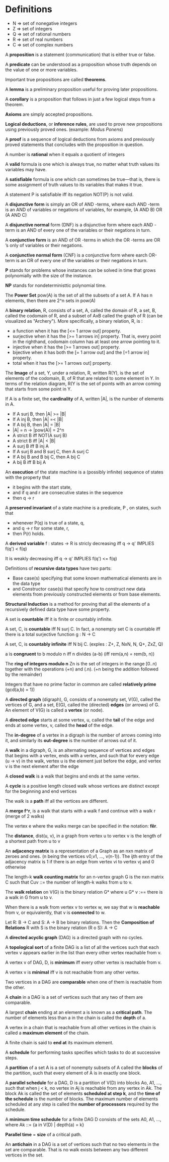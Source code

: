 # Definitions

- N => set of nonegative integers
- Z => set of integers
- Q => set of rational numbers
- R => set of real numbers
- C => set of complex numbers

A **proposition** is a statement (communication) that is either true or false.

A **predicate** can be understood as a proposition whose truth depends on the value of one or more variables.

Important true propositions are called **theorems**.

A **lemma** is a preliminary proposition useful for proving later propositions.

A **corollary** is a proposition that follows in just a few logical steps from a theorem.

**Axioms** are simply accepted propositions.

**Logical deductions**, or **inference rules**, are used to prove new propositions using previously proved ones. (example: _Modus Ponens_)

A **proof** is a sequence of logical deductions from axioms and previously proved statements that concludes with the proposition in 
question.

A number is **rational** when it equals a quotient of integers

A **valid** formula is one which is always true, no matter what truth values its variables may have.

A **satisfiable** formula is one which can sometimes be true—that is, there is some assignment of truth values to its variables that makes it true.

A statement P is satisfiable iff its negation NOT(P) is not valid.

A **disjunctive form** is simply an OR of AND -terms, where each AND -term is an AND of variables or negations of variables, for example, (A AND B) OR (A AND C)

A **disjunctive normal** form (DNF) is a disjunctive form where each AND -term is an AND of every one of the variables or their negations in turn.

A **conjunctive form** is an AND of OR -terms in which the OR -terms are OR ’s only of variables or their negations.

A **conjunctive normal form** (CNF) is a conjunctive form where earch OR-term is an OR of every one of the variables or their negations in turn.

**P** stands for problems whose instances can be solved in time that grows polynomially with the size of the instance.

**NP** stands for nondeterministtic polynomial time.

The **Power Set** pow(A) is the set of all the subsets of a set A. If A has
n elements, then there are 2^n sets in pow(A)

A **binary relation**, R, consists of a set, A, called the domain of R, a set, B,
called the codomain of R, and a subset of AxB called the graph of R (can be
visualized as "Archery"). More specifically, a binary relation, R, is :

- a function when it has the [<= 1 arrow out] property.
- surjective when it has the [>= 1 arrows in] property. That is, every point in
the righthand, codomain column has at least one arrow pointing to it.
- injective when it has the [>= 1 arrows out] property.
- bijective when it has both the [= 1 arrow out] and the [=1 arrow in]
  property.
- total when it has the [>= 1 arrows out] property. 

The **Image** of a set, Y, under a relation, R, written R(Y), is the set of
elements of the codomain, B, of R that are related to some element in Y. 
In terms of the relation diagram, R(Y is the set of points with an arrow coming
that starts from some point in Y.

If A is a finite set, the **cardinality** of A, written |A|, is the number of elements in A.

 - If A surj B, then |A| >= |B|
 - If A inj B, then |A| =< |B|
 - If A bij B, then |A| = |B|
 - |A| = n -> |pow(A)| = 2^n
 - A strict B iff NOT(A surj B)
 - A strict B iff |A| < |B|
 - A surj B iff B inj A
 - If A surj B and B surj C, then A surj C
 - If A bij B and B bij C, then A bij C
 - A bij B iff B bij A

An **execution** of the state machine is a (possibly infinite) sequence of states with the property that

 - it begins with the start state,
 - and if q and r are consecutive states in the sequence
 - then q -> r

A **preserved invariant** of a state machine is a predicate, P , on states, such that 
 - whenever P(q) is true of a state, q, 
 - and q -> r for some state, r,
 - then P(r) holds.

A **derived variable** f : states -> R is stricly decreasing iff q -> q'
IMPLIES f(q') < f(q)

It is weakly decreasing iff q -> q' IMPLIES f(q') <= f(q)

Definitions of **recursive data types** have two parts:

- Base case(s) specifying that some known mathematical elements are in the
data type 
- and Constructor case(s) that specify how to construct new data elements from
previously constructed elements or from base elements.

**Structural Induction** is a method for proving that all the elements of a recursively
defined data type have some property.

A set is **countable** iff it is finite or countably infinite. 

A set, C, is **countable** iff N surj C. In fact, a nonempty set C is
countable iff there is a total surjective function g : N -> C

A set, C, is **countably infinite** iff N bij C. (exples : Z+, Z, NxN, N, Q+,
ZxZ, Q)

a is **congruent** to b modulo n iff n divides (a-b) (iff rem(a,n) = rem(b, n))

The **ring of integers modulo n** Zn is the set of integers in the range [0..n) together with the operations (+n) and (.n).   (+n being the addition followed by the remainder)

Integers that have no prime factor in common are called **relatively prime** (gcd(a,b) = 1))

A **directed graph** (digraph), G, consists of a nonempty set, V(G), called the vertices of G, and a set, E(G), called the (directed) **edges** (or arrows) of G. An element of V(G) is called a **vertex** (or node).

A **directed edge** starts at some vertex, u, called the **tail** of the edge and ends at some vertex, v, called the **head** of the edge.

The **in-degree** of a vertex in a digraph is the number of arrows coming into it, and similarly its **out-degree** is the number of arrows out of it.

A **walk** in a digraph, G, is an alternating sequence of vertices and edges that begins with a vertex, ends with a vertex, and such that for every edge (u -> v) in the walk, vertex u is the element just before the edge, and vertex v is the next element after the edge

A **closed walk** is a walk that begins and ends at the same vertex.

A **cycle** is a positive length closed walk whose vertices are distinct except for the beginning and end vertices

The walk is a **path** iff all the vertices are different.

A **merge f^r**, is a walk that starts with a walk f and continue with a walk r (merge of 2 walks)

The vertex e where the walks merge can be specified in the notation: **fêr**.

The **distance**, dist(u, v), in a graph from vertex u to vertex v is the length of a shortest path from u to v

An **adjacency matrix** is a representation of a Graph as an nxn matrix of
zeroes and ones. (n being the vertices v0,v1, ..., v(n-1)). The ijth entry
of the adjacency matrix is 1 if there is an edge from vertex vi to vertex vj
and 0 otherwise

The length-k **walk counting matrix** for an n-vertex graph G is the nxn matrix
C such that Cuv ::= the number of length-k walks from u to v.

The **walk relation** on V(G) is the binary relation G* where u G* v :== there is a walk in G from u to v.

When there is a walk from vertex v to vertex w, we say that w is **reachable** from v, or equivalently, that v is **connected** to w.

Let R: B -> C and S: A -> B be binary relations. Then the **Composition of Relations** R with S is the binary relation (R o S): A -> C 

A **directed acyclic graph** (DAG) is a directed graph with no cycles.

A **topological sort** of a finite DAG is a list of all the vertices such that
each vertex v appears earlier in the list than every other vertex reachable
from v.

A vertex v of DAG, D, is **minimum** iff every other vertex is reachable from
v.

A vertex v is **minimal** iff v is not reachable from any other vertex.

Two vertices in a DAG are **comparable** when one of them is reachable from the other.

A **chain** in a DAG is a set of vertices such that any two of them are comparable.

A largest **chain** ending at an element a is known as a **critical path**. The number of elements less than a in the chain is 
called the **depth** of a.

A vertex in a chain that is reachable from all other vertices in the chain is called a **maximum element** of the chain.

A finite chain is said to **end at** its maximum element.

A **schedule** for performing tasks specifies which tasks to do at successive steps.

A **partition** of a set A is a set of nonempty subsets of A called the **blocks** of the partition, 
such that every element of A is in exactly one block.

A **parallel schedule** for a DAG, D is a partition of V(D) into blocks 
Ao, A1, ..., such that when j < k, no vertex in Aj is reachable from any vertex
in Ak. The block Ak is called the set of elements **scheduled at step k**, and
the **time of the schedule** is the number of blocks. The maximum number of
elements scheduled at any step is called the **number of processors** required
by the schedule.

A **minimum time schedule** for a finite DAG D consists of the sets A0, A1, ..., where Ak ::= {a in V(D) | depth(a) = k}

**Parallel time** = **size** of a critical path.

An **antichain** in a DAG is a set of vertices such that no two elements in the set are comparable. That is no walk exists between any two different vertices in the set.




